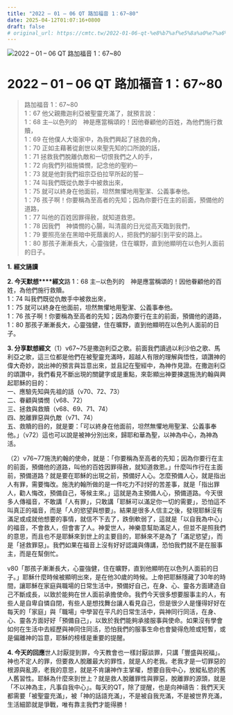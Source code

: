 ```yaml
---
title: "2022 – 01 – 06 QT 路加福音 1：67~80"
date: 2025-04-12T01:07:16+0800
draft: false
# original_url: https://cmtc.tw/2022-01-06-qt-%e8%b7%af%e5%8a%a0%e7%a6%8f%e9%9f%b3-1%ef%bc%9a6780
---
```


![2022 – 01 – 06 QT 路加福音 1：67~80](/images/qt.jpg   "2022 – 01 – 06 QT 路加福音 1：67~80")

# 2022 – 01 – 06 QT 路加福音 1：67~80

> 路加福音 1：67~80  
> 1：67 他父親撒迦利亞被聖靈充滿了，就預言說：  
> 1：68 主─以色列的　神是應當稱頌的！因他眷顧他的百姓，為他們施行救贖，  
> 1：69 在他僕人大衛家中，為我們興起了拯救的角，  
> 1：70 正如主藉著從創世以來聖先知的口所說的話，  
> 1：71 拯救我們脫離仇敵和一切恨我們之人的手，  
> 1：72 向我們列祖施憐憫，記念他的聖約─  
> 1：73 就是他對我們祖宗亞伯拉罕所起的誓─  
> 1：74 叫我們既從仇敵手中被救出來，  
> 1：75 就可以終身在他面前，坦然無懼地用聖潔、公義事奉他。  
> 1：76 孩子啊！你要稱為至高者的先知；因為你要行在主的前面，預備他的道路，  
> 1：77 叫他的百姓因罪得赦，就知道救恩。  
> 1：78 因我們　神憐憫的心腸，叫清晨的日光從高天臨到我們，  
> 1：79 要照亮坐在黑暗中死蔭裏的人，把我們的腳引到平安的路上。  
> 1：80 那孩子漸漸長大，心靈強健，住在曠野，直到他顯明在以色列人面前的日子。

**1.** **經文誦讀**

**2. 今天默想****經文**路 1：68 主─以色列的　神是應當稱頌的！因他眷顧他的百姓，為他們施行救贖。  
1：74 叫我們既從仇敵手中被救出來，  
1：75 就可以終身在他面前，坦然無懼地用聖潔、公義事奉他。  
1：76 孩子啊！你要稱為至高者的先知；因為你要行在主的前面，預備他的道路，  
1：80 那孩子漸漸長大，心靈強健，住在曠野，直到他顯明在以色列人面前的日子。

**3. 分享默想經文**（1）v67~75是撒迦利亞之歌。前面我們讀過以利沙伯之歌、馬利亞之歌，這三位都是他們在被聖靈充滿時，超越人有限的理解與悟性，頌讚神的偉大奇妙，說出神的預言與旨意出來，並且記在聖經中，為神作見證。在撒迦利亞的頌讚中，我們看見不斷出現的關鍵字或是重點，來彰顯出神要揀選施洗約翰與興起耶穌的目的：  
一、應驗先知與先祖的話（v70、72、73）  
二、眷顧與憐憫（v68、72）  
三、拯救與救贖（v68、69、71、74）  
四、脫離罪惡與仇敵（v71、74）  
五、救贖的目的，就是要：「可以終身在他面前，坦然無懼地用聖潔、公義事奉他。」（v72）這也可以說是被神分別出來，歸耶和華為聖，以神為中心，為神為活。

（2）v76~77施洗約翰的使命，就是：「你要稱為至高者的先知；因為你要行在主的前面，預備他的道路，叫他的百姓因罪得赦，就知道救恩。」什麼叫作行在主面前，預備道路？就是要在耶穌的出現之前，預備好人心。怎麼預備人心，就是指出人有罪，需要悔改。施洗約翰所做的是一件吃力不討好的苦差事，就是「指出罪人，勸人悔改，預備自己，等候主來。」這就是為主預備人心，預備道路。今天很多人傳福音，不敢講「人有罪」，只敢講「耶穌可以滿足你一切的需要」，恐怕這不叫真正的福音，而是「人的慾望與想要」。結果是很多人信主之後，發現耶穌沒有滿足或成就他想要的事情，就信不下去了，跌倒軟弱了，這就是「以自我為中心」的福音，不會救人，但會害了人。神愛世人，神樂意幫助滿足人，但並不是照我們的意思，而且也不是耶穌來到世上的主要目的，耶穌來不是為了「滿足慾望」，而是「拯救罪惡」。我們如果在福音上沒有好好認識與傳講，恐怕我們就不是在服事主，而是在幫倒忙。

v80「那孩子漸漸長大，心靈強健，住在曠野，直到他顯明在以色列人面前的日子。」耶穌什麼時候被顯明出來，是在他30歲的時候。上帝把耶穌隱藏了30年的時間，讓耶穌在家庭與職場的日常生活中，預備好自己，在身、心、靈各方面建造自己不斷成長，以致於能夠在世人面前承擔使命。我們今天很多想要服事主的人，有些人是自卑自憐自閉，有些人是想找舞台讓人看見自己，但是很少人是懂得好好在每天的「家庭」與「職場」中學習在平凡的日常生活中，與神同行同活，在身、心、靈各方面好好「預備自己」，以致於我們能夠承接服事與使命。如果沒有學會如何在生活中去經歷與神同住同活，恐怕我們的服事生命也會變得危險或短暫，或是偏離神的旨意，耶穌的榜樣是重要的提醒。

**4. 今天的回應**世人討厭提到罪，今天教會也一樣討厭談罪，只講「豐盛與祝福」。神也不定人的罪，但要救人脫離最大的罪性，就是人的老我。老我才是一切罪惡的根源與亂源，老我的意思，就是不肯讓神作主掌權，想要自我中心，放縱私慾的舊人舊習性。耶穌為什麼來到世上？就是救人脫離罪性與罪惡，脫離罪的源頭，就是「不以神為主，凡事自我中心」。每天的QT，除了提醒，也是向神禱告：我們天天都需要「被聖靈充滿」，被「神的話語充滿」，不是被自我充滿，不是被世界充滿，生活細節就是爭戰，唯有靠主我們才能得勝！